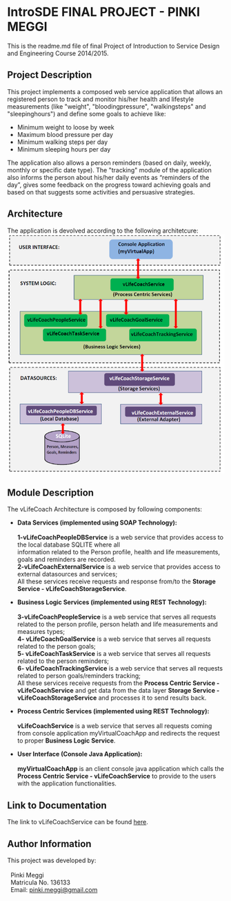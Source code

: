 # IntroSDE FINAL PROJECT - PINKI MEGGI
This is the readme.md file of final Project of Introduction to Service Design and Engineering Course 2014/2015.

## Project Description
This project implements a composed web service application that allows an registered person to track and monitor his/her health and lifestyle measurements (like "weight", "bloodingpressure", "walkingsteps" and "sleepinghours") and define some goals to achieve like:
* Minimum weight to loose by week
* Maximum blood pressure per day
* Minimum walking steps per day
* Minimum sleeping hours per day

The application also allows a person reminders (based on daily, weekly, monthly or specific date type). The "tracking" module of the application also informs the person about his/her daily events as “reminders of the day”, gives some feedback on the progress toward achieving goals and based on that suggests some activities and persuasive strategies.

## Architecture
The application is devolved according to the following architetcure:
![Alt text](architecture.png?raw=true "vLifeCoach Architecture")

## Module Description
The vLifeCoach Architecture is composed by following components:
* **Data Services (implemented using SOAP Technology):**
  <br><br>**1-vLifeCoachPeopleDBService** is a web service that provides access to the local database SQLITE where all      
  information related to the Person profile, health and life measurements, goals and reminders are recorded.
  <br>**2-vLifeCoachExternalService** is a web service that provides access to external datasources and services;
  <br>All these services receive requests and response from/to the **Storage Service - vLifeCoachStorageService**.
  
* **Business Logic Services (implemented using REST Technology):**
  <br><br>**3-vLifeCoachPeopleService** is a web service that serves all requests related to the person profile, person helath and life measurements and measures types;
  <br>**4- vLifeCoachGoalService** is a web service that serves all requests related to the person goals;
  <br>**5- vLifeCoachTaskService** is a web service that serves all requests related to the person reminders;
  <br>**6- vLifeCoachTrackingService** is a web service that serves all requests related to person goals/reminders tracking;
  <br> All these services receive requests from the **Process Centric Service - vLifeCoachService** and get data from the data layer **Storage Service - vLifeCoachStorageService** and processes it to send results back.

* **Process Centric Services (implemented using REST Technology):**
  <br><br>**vLifeCoachService** is a web service that serves all requests coming from console application myVirtualCoachApp and redirects the request to proper **Business Logic Service**.


* **User Interface (Console Java Application):**
  <br><br>**myVirtualCoachApp** is an client console java application which calls the **Process Centric Service - vLifeCoachService** to provide to the users with the application functionalities.



## Link to Documentation
The link to vLifeCoachService can be found [here][1].

## Author Information
This project was developed by:<br><br>
&nbsp;&nbsp;Pinki Meggi<br>
&nbsp;&nbsp;Matricula No. 136133<br>
&nbsp;&nbsp;Email: pinki.meggi@gmail.com<br>

[1]: https://sites.google.com/site/introsdeunitn/
